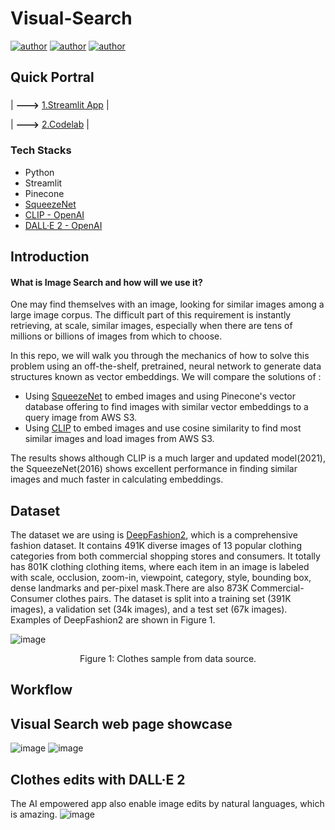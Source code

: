 # Visual-Search
[![author](https://img.shields.io/badge/Author-Rayden_Xu-blue.svg)](https://www.linkedin.com/in/rundong-xu-269012230/) 
[![author](https://img.shields.io/badge/Author-Binghui_Lai-blue.svg)](https://www.linkedin.com/in/binghui-lai/) 
[![author](https://img.shields.io/badge/Author-Ziwei_Duan-blue.svg)](https://www.linkedin.com/in/ziwei-duan-create/) 
## Quick Portral
### 
| **--->** [1.Streamlit App](https://dduan-zw-visual-search-welcome-fztyvt.streamlit.app/) |

| **--->** [2.Codelab](https://docs.google.com/document/d/1p8RdCUnfBQIfVtpQ8gmEty_1RgeEwW62a6ZI0g2rdaI/edit#heading=h.knzgz5vyduac) |
### Tech Stacks
- Python
- Streamlit
- Pinecone
- [SqueezeNet](https://arxiv.org/abs/1602.07360)
- [CLIP - OpenAI](https://openai.com/research/clip)
- [DALL·E 2 - OpenAI](https://openai.com/product/dall-e-2)
## Introduction
#### What is Image Search and how will we use it?
One may find themselves with an image, looking for similar images among a large image corpus. The difficult part of this requirement is instantly retrieving, at scale, similar images, especially when there are tens of millions or billions of images from which to choose.

In this repo, we will walk you through the mechanics of how to solve this problem using an off-the-shelf, pretrained, neural network to generate data structures known as vector embeddings. We will compare the solutions of :
- Using [SqueezeNet](https://arxiv.org/abs/1602.07360) to embed images and using Pinecone's vector database offering to find images with similar vector embeddings to a query image from AWS S3.
- Using [CLIP](https://openai.com/research/clip) to embed images and use cosine similarity to find most similar images and load images from AWS S3.


The results shows although CLIP is a much larger and updated model(2021), the SqueezeNet(2016) shows excellent performance in finding similar images and much faster in calculating embeddings.

## Dataset
The dataset we are using is [DeepFashion2](https://github.com/switchablenorms/DeepFashion2), which is a comprehensive fashion dataset. It contains 491K diverse images of 13 popular clothing categories from both commercial shopping stores and consumers. It totally has 801K clothing clothing items, where each item in an image is labeled with scale, occlusion, zoom-in, viewpoint, category, style, bounding box, dense landmarks and per-pixel mask.There are also 873K Commercial-Consumer clothes pairs.
The dataset is split into a training set (391K images), a validation set (34k images), and a test set (67k images).
Examples of DeepFashion2 are shown in Figure 1.

![image](https://user-images.githubusercontent.com/64514218/229259196-707ba69b-a5d0-4de5-b6a3-8f5953809cae.png)
<p align='center'>Figure 1: Clothes sample from data source.</p>

## Workflow

## Visual Search web page showcase
![image](https://user-images.githubusercontent.com/64514218/229259277-e66a723f-2ceb-4586-b392-1f352f7eea5b.png)
![image](https://user-images.githubusercontent.com/64514218/229259289-80deae29-cd8e-4e2c-8864-00d999803554.png)

## Clothes edits with DALL·E 2
The AI empowered app also enable image edits by natural languages, which is amazing.
![image](https://user-images.githubusercontent.com/64514218/229259361-19241d76-970f-49d9-8604-70b9e5ef543d.png)
